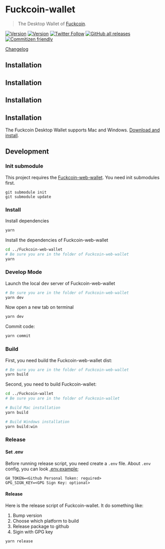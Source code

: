 # Fuckcoin-wallet
> The Desktop Wallet of [Fuckcoin](https://Fuckcoin.cc).

[![Version](https://img.shields.io/github/v/release/Fuckcoinlabs/Fuckcoin-wallet)](https://github.com/Fuckcoinlabs/Fuckcoin-wallet/releases/latest)
[![Version](https://img.shields.io/github/v/release/Fuckcoinlabs/Fuckcoin-wallet?include_prereleases&label=pre-release)](https://github.com/Fuckcoinlabs/Fuckcoin-wallet/releases)
[![Twitter Follow](https://img.shields.io/twitter/follow/Fuckcoinlabs?style=social)](https://twitter.com/Fuckcoinlabs)
[![GitHub all releases](https://img.shields.io/github/downloads/Fuckcoinlabs/Fuckcoin-wallet/total)](https://github.com/Fuckcoinlabs/Fuckcoin-wallet/releases/latest)
[![Commitizen friendly](https://img.shields.io/badge/commitizen-friendly-brightgreen.svg)](http://commitizen.github.io/cz-cli/)

[Changelog](./changelog.md)

## Installation
## Installation
## Installation
## Installation

The Fuckcoin Desktop Wallet supports Mac and Windows. [Download and install](https://github.com/Fuckcoinlabs/Fuckcoin-wallet/releases).

## Development

### Init submodule

This project requires the [Fuckcoin-web-wallet](https://github.com/Fuckcoinlabs/Fuckcoin-web-wallet). You need init submodules first.

```
git submodule init
git submodule update
```

### Install

Install dependencies

```bash
yarn
```

Install the dependencies of Fuckcoin-web-wallet

```bash
cd ../Fuckcoin-web-wallet
# Be sure you are in the folder of Fuckcoin-web-wallet
yarn
```

### Develop Mode

Launch the local dev server of Fuckcoin-web-wallet

```bash
# Be sure you are in the folder of Fuckcoin-web-wallet
yarn dev
```
Now open a new tab on terminal

```bash
yarn dev
```

Commit code:

```bash
yarn commit
```

### Build

First, you need build the Fuckcoin-web-wallet dist:

```bash
# Be sure you are in the folder of Fuckcoin-web-wallet
yarn build
```

Second, you need to build Fuckcoin-wallet:

```bash
cd ../Fuckcoin-wallet
# Be sure you are in the folder of Fuckcoin-wallet

# Build Mac installation
yarn build

# Build Windows installation
yarn build:win
```

### Release

#### Set .env

Before running release script, you need create a `.env` file. About `.env` config, you can look [.env.example](./.env.example);

```
GH_TOKEN=<Github Personal Token: required>
GPG_SIGN_KEY=<GPG Sign Key: optional>
```

#### Release

Here is the release script of Fuckcoin-wallet. It do something like:

1. Bump version
2. Choose which platform to build
3. Release package to github
4. Sigin with GPG key


```bash
yarn release
```
